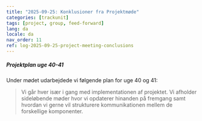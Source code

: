 ```yaml
---
title: "2025-09-25: Konklusioner fra Projektmøde"
categories: [trackunit]
tags: [project, group, feed-forward]
lang: da
locale: da
nav_order: 11
ref: log-2025-09-25-project-meeting-conclusions
---
```

##### Projektplan uge 40-41
Under mødet udarbejdede vi følgende plan for uge 40 og 41:
> Vi går hver især i gang med implementationen af projektet. Vi afholder sideløbende møder hvor vi opdaterer hinanden på fremgang samt hvordan vi gerne vil strukturere kommunikationen mellem de forskellige komponenter.